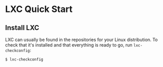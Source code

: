 # LXC Quick Start

## Install LXC

LXC can usually be found in the repositories for your Linux distribution. To check that it's installed and that everything is ready to go, run `lxc-checkconfig`:

```bash
$ lxc-checkconfig
```
